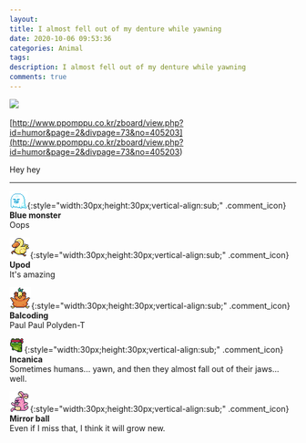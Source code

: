 ```yaml
---
layout: 
title: I almost fell out of my denture while yawning
date: 2020-10-06 09:53:36
categories: Animal
tags: 
description: I almost fell out of my denture while yawning
comments: true
---
```


![](https://blog.kakaocdn.net/dn/VQ3se/btqKhkfRIOK/HvyN2LsEOhdsBUDJKnYb9k/img.gif)

[http://www.ppomppu.co.kr/zboard/view.php?id=humor&page=2&divpage=73&no=405203](<http://www.ppomppu.co.kr/zboard/view.php?id=humor&page=2&divpage=73&no=405203>)

Hey hey

* * *

![comment](/assets/character/ghost.png){:style="width:30px;height:30px;vertical-align:sub;" .comment_icon} **Blue monster**  
Oops   
  
![comment](/assets/character/duck.png){:style="width:30px;height:30px;vertical-align:sub;" .comment_icon} **Upod**  
It's amazing   
  
![comment](/assets/character/bird.png){:style="width:30px;height:30px;vertical-align:sub;" .comment_icon} **Balcoding**  
Paul Paul Polyden-T   
  
![comment](/assets/character/frog.png){:style="width:30px;height:30px;vertical-align:sub;" .comment_icon} **Incanica**  
Sometimes humans... yawn, and then they almost fall out of their jaws... well.   
  
![comment](/assets/character/bunny.png){:style="width:30px;height:30px;vertical-align:sub;" .comment_icon} **Mirror ball**  
Even if I miss that, I think it will grow new.   
  

